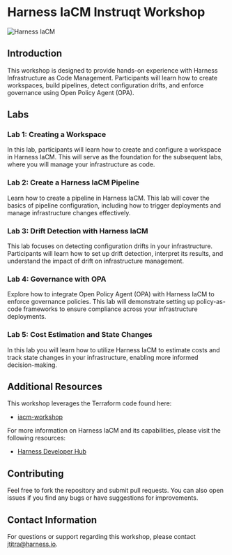 # Harness IaCM Instruqt Workshop

![Harness IaCM](https://developer.harness.io/img/iacm_landing.png)

## Introduction

This workshop is designed to provide hands-on experience with Harness Infrastructure as Code Management. Participants will learn how to create workspaces, build pipelines, detect configuration drifts, and enforce governance using Open Policy Agent (OPA).

## Labs

### Lab 1: Creating a Workspace
In this lab, participants will learn how to create and configure a workspace in Harness IaCM. This will serve as the foundation for the subsequent labs, where you will manage your infrastructure as code.

### Lab 2: Create a Harness IaCM Pipeline
Learn how to create a pipeline in Harness IaCM. This lab will cover the basics of pipeline configuration, including how to trigger deployments and manage infrastructure changes effectively.

### Lab 3: Drift Detection with Harness IaCM
This lab focuses on detecting configuration drifts in your infrastructure. Participants will learn how to set up drift detection, interpret its results, and understand the impact of drift on infrastructure management.

### Lab 4: Governance with OPA
Explore how to integrate Open Policy Agent (OPA) with Harness IaCM to enforce governance policies. This lab will demonstrate setting up policy-as-code frameworks to ensure compliance across your infrastructure deployments.

### Lab 5: Cost Estimation and State Changes
In this lab you will learn how to utilize Harness IaCM to estimate costs and track state changes in your infrastructure, enabling more informed decision-making.

## Additional Resources
This workshop leverages the Terraform code found here:
- [iacm-workshop](https://github.com/harness-community/se-iacm-workshop)

For more information on Harness IaCM and its capabilities, please visit the following resources:
- [Harness Developer Hub](https://developer.harness.io/docs/infrastructure-as-code-management)

## Contributing
Feel free to fork the repository and submit pull requests. You can also open issues if you find any bugs or have suggestions for improvements.

## Contact Information
For questions or support regarding this workshop, please contact [jtitra@harness.io](mailto:jtitra@harness.io).

